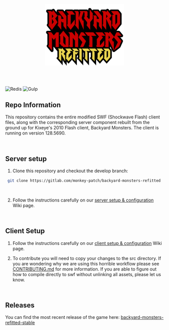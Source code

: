 <p align="center">
<img width="50%" src="./server/public/assets/readme/refitted-large.png">
</p>

<br>
<br>

![Redis](https://img.shields.io/badge/ActionScript-%23DD0031.svg?style=for-the-badge)
![Gulp](https://img.shields.io/badge/Flash-%23CF4647.svg?style=for-the-badge)

## Repo Information
This repository contains the entire modified SWF (Shockwave Flash) client files, along with the corresponding server component rebuilt from the ground up for Kixeye's 2010 Flash client, Backyard Monsters. The client is running on version 128.5690.   

<br />

## Server setup

1. Clone this repository and checkout the develop branch:

```bash
 git clone https://gitlab.com/monkey-patch/backyard-monsters-refitted
```

<br />

2. Follow the instructions carefully on our [server setup & configuration](http://178.32.125.55:25590/monkey-patch/backyard-monsters-refitted/wiki/Server-%26-Database-Setup) Wiki page.

<br />

## Client Setup

1. Follow the instructions carefully on our [client setup & configuration](http://178.32.125.55:25590/monkey-patch/backyard-monsters-refitted/wiki/Client-Setup%2C-IntelliSense-%26-Configuration) Wiki page.

2. To contribute you will need to copy your changes to the src directory. If you are wondering why we are using this horrible workflow please see [CONTRIBUTING.md](./CONTRIBUTING.md) for more information. If you are able to figure out how to compile directly to swf without unlinking all assets, please let us know.
 
<br />

## Releases

You can find the most recent release of the game here: [backyard-monsters-refitted-stable](http://178.32.125.55:25590/monkey-patch/backyard-monsters-refitted/releases)  
